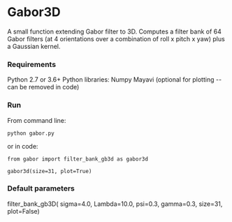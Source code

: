 # Gabor3D

A small function extending Gabor filter to 3D. Computes a filter bank of 64 Gabor filters (at 4 orientations over a combination of roll x pitch x yaw) plus a Gaussian kernel.

### Requirements
Python 2.7 or 3.6+
Python libraries:
Numpy
Mayavi (optional for plotting -- can be removed in code)

### Run
From command line:
```
python gabor.py
```
or in code:
```
from gabor import filter_bank_gb3d as gabor3d

gabor3d(size=31, plot=True)
```

### Default parameters
filter_bank_gb3D(
        sigma=4.0,
        Lambda=10.0,
        psi=0.3,
        gamma=0.3,
        size=31,
        plot=False)

